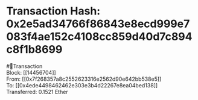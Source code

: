 
Transaction Hash: 0x2e5ad34766f86843e8ecd999e7083f4ae152c4108cc859d40d7c894c8f1b8699
====================================================================================
  
#💸Transaction  
Block: [[14456704]]  
From: [[0x7f268357a8c2552623316e2562d90e642bb538e5]]  
To: [[0x4ede4498462462e303e3b4d22267e8ea04bed138]]  
Transferred: 0.1521 Ether